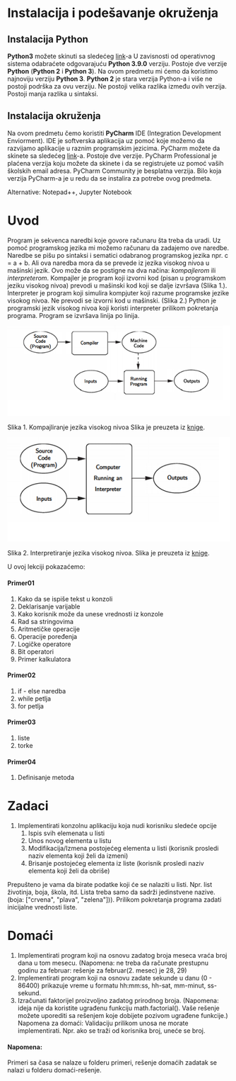 # Instalacija i podešavanje okruženja #

## Instalacija Python 

**Python3** možete skinuti sa sledećeg [link](https://www.python.org/downloads/)-a 
U zavisnosti od operativnog sistema odabraćete odgovarajuću **Python 3.9.0** verziju. Postoje dve verzije **Python** (**Python 2** i **Python 3**). Na ovom predmetu mi ćemo da koristimo najnoviju verziju **Python 3**. **Python 2** je stara verzija Python-a i više ne postoji podrška za ovu verziju. Ne postoji velika razlika između ovih verzija. Postoji manja razlika u sintaksi.

## Instalacija okruženja

Na ovom predmetu čemo koristiti **PyCharm** IDE (Integration Development Enviorment). IDE je softverska aplikacija uz pomoć koje možemo da razvijamo aplikacije u raznim programskim jezicima. 
PyCharm možete da skinete sa sledećeg [link](https://www.jetbrains.com/pycharm/download/#section=windows)-a. Postoje dve verzije. PyCharm Professional je plaćena verzija koju možete da skinete i da se registrujete uz pomoć vaših školskih email adresa. PyCharm Community je besplatna verzija. Bilo koja verzija PyCharm-a je u redu da se instalira za potrebe ovog predmeta.

Alternative: Notepad++, Jupyter Notebook

# Uvod 

Program je sekvenca naredbi koje govore računaru šta treba da uradi. Uz pomoć programskog jezika mi možemo računaru da zadajemo ove naredbe. Naredbe se pišu po sintaksi i sematici odabranog programskog jezika npr. c = a + b. Ali ova naredba mora da se prevede iz jezika visokog nivoa u mašinski jezik. Ovo može da se postigne na dva načina: *kompajlerom* ili *interpreterom*. Kompajler je program koji izvorni kod (pisan u programskom jeziku visokog nivoa) prevodi u mašinski kod koji se dalje izvršava (Slika 1.). Interpreter je program koji simulira kompjuter koji razume programske jezike visokog nivoa. Ne prevodi se izvorni kod u mašinski. (Slika 2.)
Python je programski jezik visokog nivoa koji koristi interpreter prilikom pokretanja programa. Program se izvršava linija po linija.

![compiling](/slike/compiling.png)

Slika 1. Kompajliranje jezika visokog nivoa Slika je preuzeta iz [knige](https://iran-lms.com/images/images/Books/PDF/Python-Programming_-An-Introduction-to-Computer-Science-Franklin-Beedle--Associates-2016---John-M.-Zelle.pdf).

![interpreting](/slike/interpreting.png)

Slika 2. Interpretiranje jezika visokog nivoa. Slika je preuzeta iz [knige](https://iran-lms.com/images/images/Books/PDF/Python-Programming_-An-Introduction-to-Computer-Science-Franklin-Beedle--Associates-2016---John-M.-Zelle.pdf).

U ovoj lekciji pokazaćemo:
#### Primer01 ####
1. Kako da se ispiše tekst u konzoli 
2. Deklarisanje varijable
3. Kako korisnik može da unese vrednosti iz konzole
4. Rad sa stringovima
5. Aritmetičke operacije 
6. Operacije poređenja
7. Logičke operatore 
8. Bit operatori
9. Primer kalkulatora
#### Primer02 ####
1. if - else naredba 
2. while petlja
3. for petlja 
#### Primer03 ####
1. liste
2. torke
#### Primer04 ####
1. Definisanje metoda


# Zadaci #
1. Implementirati konzolnu aplikaciju koja nudi korisniku sledeće opcije 
	1. Ispis svih elemenata u listi
	2. Unos novog elementa u listu 
	3. Modifikacija/Izmena postojećeg elementa u listi (korisnik prosledi naziv elementa koji želi da izmeni)
	4. Brisanje postojećeg elementa iz liste (korisnik prosledi naziv elementa koji želi da obriše)
	
Prepušteno je vama da birate podatke koji će se nalaziti u listi. Npr. list životinja, boja, škola, itd.
Lista treba samo da sadrži jedinstvene nazive. (boja: ["crvena", "plava", "zelena"])).
Prilikom pokretanja programa zadati inicijalne vrednosti liste.
	

# Domaći #

1. Implementirati program koji na osnovu zadatog broja meseca vraća broj dana u tom mesecu. (Napomena: ne treba da računate prestupnu godinu za februar: rešenje za februar(2. mesec) je 28, 29)
2. Implementirati program koji na osnovu zadate sekunde u danu (0 - 86400) prikazuje vreme u formatu hh:mm:ss, hh-sat, mm-minut, ss-sekund.
3. Izračunati faktorijel proizvoljno zadatog prirodnog broja. (Napomena: ideja nije da koristite ugrađenu funkciju math.factorial(). Vaše rešenje možete uporediti sa rešenjem koje dobijete pozivom ugrađene funkcije.)
Napomena za domaći: Validaciju prilikom unosa ne morate implementirati. Npr. ako se traži od korisnika broj, uneće se broj. 

#### Napomena: ####
Primeri sa časa se nalaze u folderu primeri, rešenje domaćih zadatak se nalazi u folderu domaći-rešenje.
